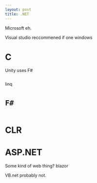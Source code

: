 ```yaml
---
layout: post
title: .NET
---
```


Microsoft eh.

Visual studio reccommened if one windows

# C #

Unity uses F#

```C#

```

linq

# `F#`

```F#

```

# CLR

# ASP.NET

Some kind of web thing?
blazor

VB.net probably not.
